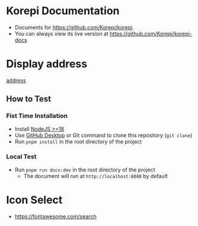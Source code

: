 # Korepi Documentation

- Documents for https://github.com/Korepi/korepi. 
- You can always view its live version at https://github.com/Korepi/korepi-docs

# Display address
[address](https://korepi.com/)

## How to Test

### Fist Time Installation

- Install [NodeJS >=18](https://nodejs.org/en/download/)
- Use [GitHub Desktop](https://desktop.github.com/) or Git command to clone this repository (`git clone`)
- Run `pnpm install` in the root directory of the project

### Local Test

- Run `pnpm run docs:dev` in the root directory of the project
  - The document will run at `http://localhost:8080` by default

# Icon Select
- https://fontawesome.com/search
